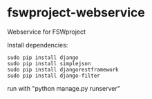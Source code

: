 fswproject-webservice
=====================

Webservice for FSWproject


Install dependencies:

	sudo pip install django
	sudo pip install simplejson
	sudo pip install djangorestframework
	sudo pip install django-filter

run with "python manage.py runserver"

